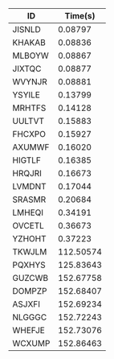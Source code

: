 |ID|Time(s)|
|-|-|
|JISNLD|0.08797|
|KHAKAB|0.08836|
|MLBOYW|0.08867|
|JIXTQC|0.08877|
|WVYNJR|0.08881|
|YSYILE|0.13799|
|MRHTFS|0.14128|
|UULTVT|0.15883|
|FHCXPO|0.15927|
|AXUMWF|0.16020|
|HIGTLF|0.16385|
|HRQJRI|0.16673|
|LVMDNT|0.17044|
|SRASMR|0.20684|
|LMHEQI|0.34191|
|OVCETL|0.36673|
|YZHOHT|0.37223|
|TKWJLM|112.50574|
|PQXHYS|125.83643|
|GUZCWB|152.67758|
|DOMPZP|152.68407|
|ASJXFI|152.69234|
|NLGGGC|152.72243|
|WHEFJE|152.73076|
|WCXUMP|152.86463|
